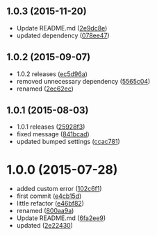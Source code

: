 <a name="1.0.3"></a>
## 1.0.3 (2015-11-20)


* Update README.md ([2e9dc8e](https://github.com/kikobeats/json-parse-async/commit/2e9dc8e))
* updated dependency ([078ee47](https://github.com/kikobeats/json-parse-async/commit/078ee47))



<a name="1.0.2"></a>
## 1.0.2 (2015-09-07)


* 1.0.2 releases ([ec5d96a](https://github.com/kikobeats/json-parse-async/commit/ec5d96a))
* removed unnecessary dependency ([5565c04](https://github.com/kikobeats/json-parse-async/commit/5565c04))
* renamed ([2ec62ec](https://github.com/kikobeats/json-parse-async/commit/2ec62ec))



<a name="1.0.1"></a>
## 1.0.1 (2015-08-03)


* 1.0.1 releases ([25928f3](https://github.com/kikobeats/json-parse-async/commit/25928f3))
* fixed message ([841bcad](https://github.com/kikobeats/json-parse-async/commit/841bcad))
* updated bumped settings ([ccac781](https://github.com/kikobeats/json-parse-async/commit/ccac781))



<a name="1.0.0"></a>
# 1.0.0 (2015-07-28)


* added custom error ([102c6f1](https://github.com/kikobeats/json-parse-async/commit/102c6f1))
* first commit ([e4cb15d](https://github.com/kikobeats/json-parse-async/commit/e4cb15d))
* little refactor ([e46bf82](https://github.com/kikobeats/json-parse-async/commit/e46bf82))
* renamed ([800aa9a](https://github.com/kikobeats/json-parse-async/commit/800aa9a))
* Update README.md ([6fa2ee9](https://github.com/kikobeats/json-parse-async/commit/6fa2ee9))
* updated ([2e22430](https://github.com/kikobeats/json-parse-async/commit/2e22430))



